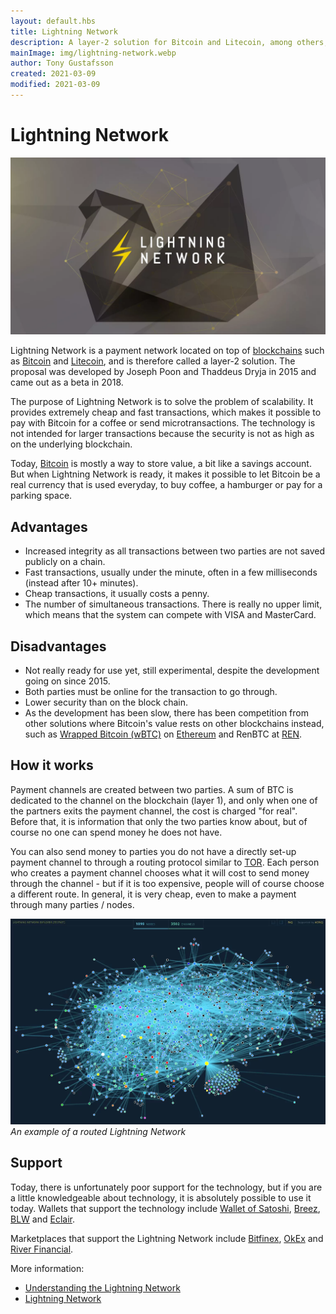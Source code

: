```yaml
---
layout: default.hbs
title: Lightning Network
description: A layer-2 solution for Bitcoin and Litecoin, among others, which solves the problem of scalability. Transactions no longer take place on the layer-1 chain, only the result of the layer-2 chain is stored.
mainImage: img/lightning-network.webp
author: Tony Gustafsson
created: 2021-03-09
modified: 2021-03-09
---
```


# Lightning Network

![Lightning Network](../img/lightning-network.webp 'Lightning Network')

Lightning Network is a payment network located on top of [blockchains](/technology/blockchains.html) such as [Bitcoin](/cryptocurrencies/bitcoin.html) and [Litecoin](/cryptocurrencies/litecoin.html), and is therefore called a layer-2 solution. The proposal was developed by Joseph Poon and Thaddeus Dryja in 2015 and came out as a beta in 2018.

The purpose of Lightning Network is to solve the problem of scalability. It provides extremely cheap and fast transactions, which makes it possible to pay with Bitcoin for a coffee or send microtransactions. The technology is not intended for larger transactions because the security is not as high as on the underlying blockchain.

Today, [Bitcoin](/cryptocurrencies/bitcoin.html) is mostly a way to store value, a bit like a savings account. But when Lightning Network is ready, it makes it possible to let Bitcoin be a real currency that is used everyday, to buy coffee, a hamburger or pay for a parking space.

## Advantages

-   Increased integrity as all transactions between two parties are not saved publicly on a chain.
-   Fast transactions, usually under the minute, often in a few milliseconds (instead after 10+ minutes).
-   Cheap transactions, it usually costs a penny.
-   The number of simultaneous transactions. There is really no upper limit, which means that the system can compete with VISA and MasterCard.

## Disadvantages

-   Not really ready for use yet, still experimental, despite the development going on since 2015.
-   Both parties must be online for the transaction to go through.
-   Lower security than on the block chain.
-   As the development has been slow, there has been competition from other solutions where Bitcoin's value rests on other blockchains instead, such as [Wrapped Bitcoin (wBTC)](https://wbtc.network/) on [Ethereum](/cryptocurrencies/ethereum.html) and RenBTC at [REN](https://renproject.io/).

## How it works

Payment channels are created between two parties. A sum of BTC is dedicated to the channel on the blockchain (layer 1), and only when one of the partners exits the payment channel, the cost is charged "for real". Before that, it is information that only the two parties know about, but of course no one can spend money he does not have.

You can also send money to parties you do not have a directly set-up payment channel to through a routing protocol similar to [TOR](https://www.torproject.org/download/). Each person who creates a payment channel chooses what it will cost to send money through the channel - but if it is too expensive, people will of course choose a different route. In general, it is very cheap, even to make a payment through many parties / nodes.

![Lightning Network Test network](../img/lightning-network-nodes.webp 'Lightning Network Test network')
_An example of a routed Lightning Network_

## Support

Today, there is unfortunately poor support for the technology, but if you are a little knowledgeable about technology, it is absolutely possible to use it today. Wallets that support the technology include [Wallet of Satoshi](https://www.walletofsatoshi.com/), [Breez](https://breez.technology/), [BLW](https://lightning-wallet.com/) and [Eclair](https://play.google.com/store/apps/details?id=fr.acinq.eclair.wallet.mainnet2).

Marketplaces that support the Lightning Network include [Bitfinex](https://www.bitfinex.com/), [OkEx](https://www.okex.com/) and [River Financial](https://river.com/).

More information:

-   [Understanding the Lightning Network](https://bitcoinmagazine.com/technical/understanding-the-lightning-network-part-building-a-bidirectional-payment-channel-1464710791)
-   [Lightning Network](https://lightning.network/)
